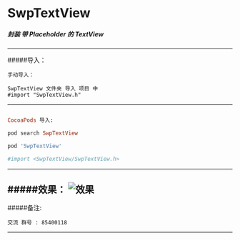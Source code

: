 # SwpTextView


##### 封装 带 Placeholder 的 TextView
---
#####导入：
```
手动导入：

SwpTextView 文件夹 导入 项目 中
#import "SwpTextView.h"
```
---

```ruby

CocoaPods 导入:

pod search SwpTextView

pod 'SwpTextView'

#import <SwpTextView/SwpTextView.h>

```
---

#####效果：
![效果](http://o2oservice.youzhiapp.com/uploads/swpdetupianwangdianzhengnibieshan.gif)
---

#####备注:
```
交流 群号 : 85400118
```
---







